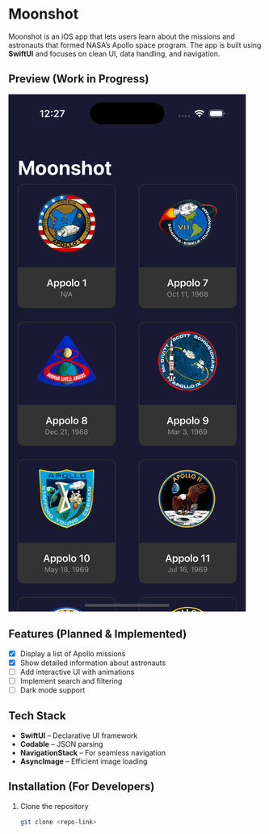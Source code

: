 # Moonshot

Moonshot is an iOS app that lets users learn about the missions and astronauts that formed NASA’s Apollo space program. The app is built using **SwiftUI** and focuses on clean UI, data handling, and navigation.

## Preview (Work in Progress)

![alt text](demo.png)

## Features (Planned & Implemented)

- [x] Display a list of Apollo missions
- [x] Show detailed information about astronauts
- [ ] Add interactive UI with animations
- [ ] Implement search and filtering
- [ ] Dark mode support

## Tech Stack

- **SwiftUI** – Declarative UI framework
- **Codable** – JSON parsing
- **NavigationStack** – For seamless navigation
- **AsyncImage** – Efficient image loading

## Installation (For Developers)

1. Clone the repository
   ```bash
   git clone <repo-link>
   ```
